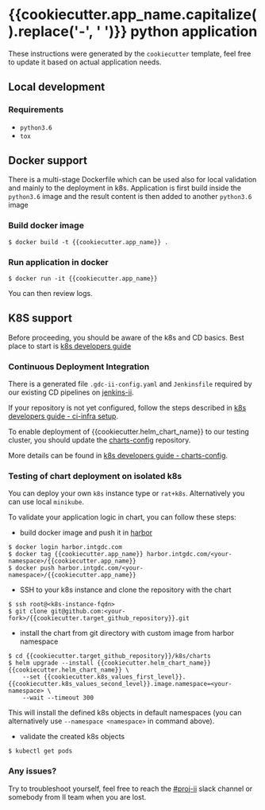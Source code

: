 # {{cookiecutter.app_name.capitalize().replace('-', ' ')}} python application

These instructions were generated by the `cookiecutter` template, feel free to update it based on actual application needs.

## Local development

### Requirements
 * `python3.6`
 * `tox`

## Docker support
There is a multi-stage Dockerfile which can be used also for local validation
and mainly to the deployment in k8s.
Application is first build inside the `python3.6` image
and the result content is then added to another `python3.6` image

### Build docker image
```
$ docker build -t {{cookiecutter.app_name}} .
```

### Run application in docker
```
$ docker run -it {{cookiecutter.app_name}}
```
You can then review logs.

## K8S support

Before proceeding, you should be aware of the k8s and CD basics.
Best place to start is [k8s developers guide](https://confluence.intgdc.com/display/plat/Kubernetes+Developers+Guideline)

### Continuous Deployment Integration
There is a generated file `.gdc-ii-config.yaml` and `Jenkinsfile` required
by our existing CD pipelines on [jenkins-ii](https://jenkins-ii.intgdc.com/).

If your repository is not yet configured, follow the steps described in
[k8s developers guide - ci-infra setup](https://confluence.intgdc.com/display/plat/Kubernetes+Developers+Guideline#KubernetesDevelopersGuideline-Step5-Definepipelinesinci-infrarepository).

To enable deployment of {{cookiecutter.helm_chart_name}} to our testing cluster,
you should update the [charts-config](https://github.com/gooddata/charts-config) repository.

More details can be found in [k8s developers guide - charts-config](https://confluence.intgdc.com/display/plat/Kubernetes+Developers+Guideline#KubernetesDevelopersGuideline-Step6-Defineserviceconfigurationincharts-configrepository).

### Testing of chart deployment on isolated k8s
You can deploy your own `k8s` instance type or `rat+k8s`. Alternatively you can
use local `minikube`.

To validate your application logic in chart, you can follow these steps:
 * build docker image and push it in [harbor](https://confluence.intgdc.com/display/plat/Kubernetes+Developers+Guideline#KubernetesDevelopersGuideline-DockerregistryforK8S)
```
$ docker login harbor.intgdc.com
$ docker tag {{cookiecutter.app_name}} harbor.intgdc.com/<your-namespace>/{{cookiecutter.app_name}}
$ docker push harbor.intgdc.com/<your-namespace>/{{cookiecutter.app_name}}
```
 * SSH to your k8s instance and clone the repository with the chart
```
$ ssh root@<k8s-instance-fqdn>
$ git clone git@github.com:<your-fork>/{{cookiecutter.target_github_repository}}.git
```
 * install the chart from git directory with custom image from harbor namespace
```
$ cd {{cookiecutter.target_github_repository}}/k8s/charts
$ helm upgrade --install {{cookiecutter.helm_chart_name}} {{cookiecutter.helm_chart_name}} \
    --set {{cookiecutter.k8s_values_first_level}}.{{cookiecutter.k8s_values_second_level}}.image.namespace=<your-namespace> \
    --wait --timeout 300
```
This will install the defined k8s objects in default namespaces (you can alternatively use
`--namespace <namespace>` in command above).
 * validate the created k8s objects
```
$ kubectl get pods
```

### Any issues?
Try to troubleshoot yourself, feel free to reach the [#proj-ii](https://app.slack.com/client/T02G0PHRH/C4JFVCW2V) slack channel or somebody
from II team when you are lost.
